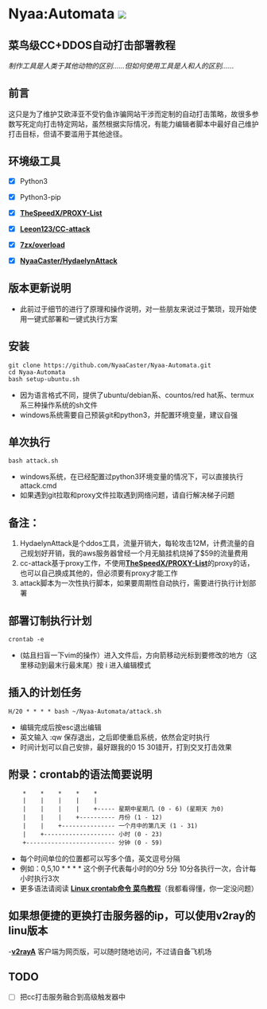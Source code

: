 # Nyaa:Automata ![](https://img.shields.io/github/stars/NyaaCaster/HydaelynAttack?style=social)
## 菜鸟级CC+DDOS自动打击部署教程

*制作工具是人类于其他动物的区别……但如何使用工具是人和人的区别……*

## 前言

这只是为了维护艾欧泽亚不受钓鱼诈骗网站干涉而定制的自动打击策略，故很多参数写死定向打击特定网站，虽然根据实际情况，有能力编辑者脚本中最好自己维护打击目标，但请不要滥用于其他途径。

## 环境级工具

- [x] Python3

- [x] Python3-pip
- [x] [**TheSpeedX/PROXY-List**](https://github.com/TheSpeedX/PROXY-List)

- [x] [**Leeon123/CC-attack**](https://github.com/Leeon123/CC-attack)

- [x] [**7zx/overload**](https://github.com/7zx/overload)

- [x] [**NyaaCaster/HydaelynAttack**](https://github.com/NyaaCaster/HydaelynAttack)


## 版本更新说明
- 此前过于细节的进行了原理和操作说明，对一些朋友来说过于繁琐，现开始使用一键式部署和一键式执行方案

## 安装
```shell
git clone https://github.com/NyaaCaster/Nyaa-Automata.git
cd Nyaa-Automata
bash setup-ubuntu.sh
```

- 因为语言格式不同，提供了ubuntu/debian系、countos/red hat系、termux系三种操作系统的sh文件
- windows系统需要自己预装git和python3，并配置环境变量，建议自强

## 单次执行

```shell
bash attack.sh
```

- windows系统，在已经配置过python3环境变量的情况下，可以直接执行attack.cmd
- 如果遇到git拉取和proxy文件拉取遇到网络问题，请自行解决梯子问题

## 备注：

1. HydaelynAttack是个ddos工具，流量开销大，每轮攻击12M，计费流量的自己规划好开销，我的aws服务器曾经一个月无脑挂机烧掉了$59的流量费用
2. cc-attack基于proxy工作，不使用[**TheSpeedX/PROXY-List**](https://github.com/TheSpeedX/PROXY-List)的proxy的话，也可以自己换成其他的，但必须要有proxy才能工作
3. attack脚本为一次性执行脚本，如果要周期性自动执行，需要进行执行计划部署


## 部署订制执行计划
```shell
crontab -e
```
- (姑且扫盲一下vim的操作）进入文件后，方向箭移动光标到要修改的地方（这里移动到最末行最末尾）按 i 进入编辑模式

## 插入的计划任务
```shell
H/20 * * * * bash ~/Nyaa-Automata/attack.sh
```
- 编辑完成后按esc退出编辑
- 英文输入 :qw 保存退出，之后即使重启系统，依然会定时执行
- 时间计划可以自己安排，最好跟我的0 15 30错开，打到交叉打击效果

## 附录：crontab的语法简要说明
```shell
    *    *    *    *    *
    |    |    |    |    |
    |    |    |    |    +----- 星期中星期几 (0 - 6) (星期天 为0)
    |    |    |    +---------- 月份 (1 - 12) 
    |    |    +--------------- 一个月中的第几天 (1 - 31)
    |    +-------------------- 小时 (0 - 23)
    +------------------------- 分钟 (0 - 59)
```

- 每个时间单位的位置都可以写多个值，英文逗号分隔
- 例如：0,5,10 * * * * 这个例子代表每小时的0分 5分 10分各执行一次，合计每小时执行3次
- 更多语法请阅读 [**Linux crontab命令 菜鸟教程**](https://www.runoob.com/linux/linux-comm-crontab.html)（我都看得懂，你一定没问题）

## 如果想便捷的更换打击服务器的ip，可以使用v2ray的linu版本
-[**v2rayA**](https://v2raya.org/docs/prologue/installation/debian/)
客户端为网页版，可以随时随地访问，不过请自备飞机场

## TODO
- [ ] 把cc打击服务融合到高级触发器中
